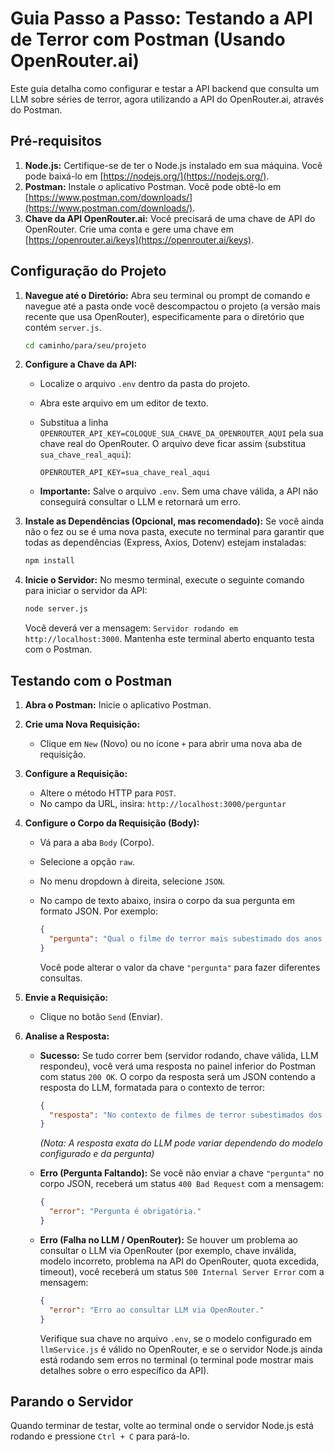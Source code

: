 # Guia Passo a Passo: Testando a API de Terror com Postman (Usando OpenRouter.ai)

Este guia detalha como configurar e testar a API backend que consulta um LLM sobre séries de terror, agora utilizando a API do OpenRouter.ai, através do Postman.

## Pré-requisitos

1.  **Node.js:** Certifique-se de ter o Node.js instalado em sua máquina. Você pode baixá-lo em [https://nodejs.org/](https://nodejs.org/).
2.  **Postman:** Instale o aplicativo Postman. Você pode obtê-lo em [https://www.postman.com/downloads/](https://www.postman.com/downloads/).
3.  **Chave da API OpenRouter.ai:** Você precisará de uma chave de API do OpenRouter. Crie uma conta e gere uma chave em [https://openrouter.ai/keys](https://openrouter.ai/keys).

## Configuração do Projeto

1.  **Navegue até o Diretório:** Abra seu terminal ou prompt de comando e navegue até a pasta onde você descompactou o projeto (a versão mais recente que usa OpenRouter), especificamente para o diretório que contém `server.js`.

    ```bash
    cd caminho/para/seu/projeto
    ```

2.  **Configure a Chave da API:**
    *   Localize o arquivo `.env` dentro da pasta do projeto.
    *   Abra este arquivo em um editor de texto.
    *   Substitua a linha `OPENROUTER_API_KEY=COLOQUE_SUA_CHAVE_DA_OPENROUTER_AQUI` pela sua chave real do OpenRouter. O arquivo deve ficar assim (substitua `sua_chave_real_aqui`):

        ```
        OPENROUTER_API_KEY=sua_chave_real_aqui
        ```
    *   **Importante:** Salve o arquivo `.env`. Sem uma chave válida, a API não conseguirá consultar o LLM e retornará um erro.

3.  **Instale as Dependências (Opcional, mas recomendado):** Se você ainda não o fez ou se é uma nova pasta, execute no terminal para garantir que todas as dependências (Express, Axios, Dotenv) estejam instaladas:

    ```bash
    npm install
    ```

4.  **Inicie o Servidor:** No mesmo terminal, execute o seguinte comando para iniciar o servidor da API:

    ```bash
    node server.js
    ```

    Você deverá ver a mensagem: `Servidor rodando em http://localhost:3000`. Mantenha este terminal aberto enquanto testa com o Postman.

## Testando com o Postman

1.  **Abra o Postman:** Inicie o aplicativo Postman.

2.  **Crie uma Nova Requisição:**
    *   Clique em `New` (Novo) ou no ícone `+` para abrir uma nova aba de requisição.

3.  **Configure a Requisição:**
    *   Altere o método HTTP para `POST`.
    *   No campo da URL, insira: `http://localhost:3000/perguntar`

4.  **Configure o Corpo da Requisição (Body):**
    *   Vá para a aba `Body` (Corpo).
    *   Selecione a opção `raw`.
    *   No menu dropdown à direita, selecione `JSON`.
    *   No campo de texto abaixo, insira o corpo da sua pergunta em formato JSON. Por exemplo:

        ```json
        {
          "pergunta": "Qual o filme de terror mais subestimado dos anos 80?"
        }
        ```
        Você pode alterar o valor da chave `"pergunta"` para fazer diferentes consultas.

5.  **Envie a Requisição:**
    *   Clique no botão `Send` (Enviar).

6.  **Analise a Resposta:**
    *   **Sucesso:** Se tudo correr bem (servidor rodando, chave válida, LLM respondeu), você verá uma resposta no painel inferior do Postman com status `200 OK`. O corpo da resposta será um JSON contendo a resposta do LLM, formatada para o contexto de terror:

        ```json
        {
          "resposta": "No contexto de filmes de terror subestimados dos anos 80, 'Prince of Darkness' (Príncipe das Sombras) de John Carpenter é frequentemente citado. Ele combina horror cósmico e elementos científicos de uma forma única e atmosférica."
        }
        ```
        *(Nota: A resposta exata do LLM pode variar dependendo do modelo configurado e da pergunta)*

    *   **Erro (Pergunta Faltando):** Se você não enviar a chave `"pergunta"` no corpo JSON, receberá um status `400 Bad Request` com a mensagem:

        ```json
        {
          "error": "Pergunta é obrigatória."
        }
        ```

    *   **Erro (Falha no LLM / OpenRouter):** Se houver um problema ao consultar o LLM via OpenRouter (por exemplo, chave inválida, modelo incorreto, problema na API do OpenRouter, quota excedida, timeout), você receberá um status `500 Internal Server Error` com a mensagem:

        ```json
        {
          "error": "Erro ao consultar LLM via OpenRouter."
        }
        ```
        Verifique sua chave no arquivo `.env`, se o modelo configurado em `llmService.js` é válido no OpenRouter, e se o servidor Node.js ainda está rodando sem erros no terminal (o terminal pode mostrar mais detalhes sobre o erro específico da API).

## Parando o Servidor

Quando terminar de testar, volte ao terminal onde o servidor Node.js está rodando e pressione `Ctrl + C` para pará-lo.

